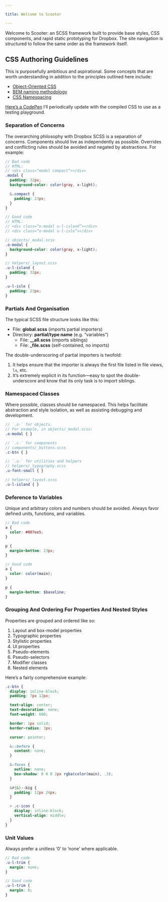 ```yaml
---

title: Welcome to Scooter

---
```


Welcome to Scooter: an SCSS framework built to provide base styles, CSS
components, and rapid static prototyping for Dropbox. The site navigation is
structured to follow the same order as the framework itself.


## CSS Authoring Guidelines

This is purposefully ambitious and aspirational. Some concepts that are worth understanding in addition to the principles outlined here include:

- [Object-Oriented CSS](http://www.stubbornella.org/content/2009/02/28/object-oriented-css-grids-on-github/)
- [BEM naming methodology](http://csswizardry.com/2013/01/mindbemding-getting-your-head-round-bem-syntax/)
- [CSS Namespacing](http://csswizardry.com/2015/03/more-transparent-ui-code-with-namespaces/)

[Here’s a CodePen](http://codepen.io/daneden/pen/78bb26fcc11e72f5aa24162c151d3626?editors=110) I’ll periodically update with the compiled CSS to use as a testing playground.

### Separation of Concerns
The overarching philosophy with Dropbox SCSS is a separation of concerns. Components should live as independently as possible. Overrides and conflicting rules should be avoided and negated by abstractions. For example:

```scss
// Bad code
// HTML:
// <div class=“modal compact”></div>
.modal {
  padding: 32px;
  background-color: color(gray, x-light);

  &.compact {
    padding: 23px;
  }
}

// Good code
// HTML:
// <div class=“o-modal u-l-island”></div>
// <div class=“o-modal u-l-isle”></div>

// objects/_modal.scss
.o-modal {
  background-color: color(gray, x-light);
}

// helpers/_layout.scss
.u-l-island {
  padding: 32px;
}

.u-l-isle {
  padding: 23px;
}
```

### Partials And Organisation
The typical SCSS file structure looks like this:

- File: **global.scss** (imports partial importers)
- Directory: **partial/type name** (e.g. “variables”)
  - File: **__all.scss** (imports siblings)
  - File: **_file.scss** (self-contained, no imports)

The double-underscoring of partial importers is twofold:

1. It helps ensure that the importer is always the first file listed in file views, `ls`, etc.
2. It’s extremely explicit in its function—easy to spot the double-underscore and know that its only task is to import siblings.

### Namespaced Classes
Where possible, classes should be namespaced. This helps facilitate abstraction and style isolation, as well as assisting debugging and development.

```scss
// `.o-` for objects.
// For example, in objects/_modal.scss:
.o-modal { }

// `.c-` for components
// components/_buttons.scss
.c-btn { }

// `.u-` for utilities and helpers
// helpers/_typography.scss
.u-font-small { }

// helpers/_layout.scss
.u-l-island { }
```

### Deference to Variables
Unique and arbitrary colors and numbers should be avoided. Always favor defined units, functions, and variables.

```scss
// Bad code
a {
  color: #007ee5;
}

p {
  margin-bottom: 23px;
}

// Good code
a {
  color: color(main);
}

p {
  margin-bottom: $baseline;
}
```

### Grouping And Ordering For Properties And Nested Styles
Properties are grouped and ordered like so:

1. Layout and box-model properties
2. Typographic properties
3. Stylistic properties
4. UI properties
5. Pseudo-elements
6. Pseudo-selectors
7. Modifier classes
8. Nested elements

Here’s a fairly comprehensive example:

```scss
.c-btn {
  display: inline-block;
  padding: 7px 12px;

  text-align: center;
  text-decoration: none;
  font-weight: 600;

  border: 1px solid;
  border-radius: 3px;

  cursor: pointer;

  &::before {
    content: none;
  }

  &:focus {
    outline: none;
    box-shadow: 0 0 0 2px rgba(color(main), .3);
  }

  &#{&}--big {
    padding: 12px 24px;
  }

  > .c-icon {
    display: inline-block;
    vertical-align: middle;
  }
}
```

### Unit Values
Always prefer a unitless ‘0’ to ‘none’ where applicable.

```scss
// Bad code
.u-l-trim {
  margin: none;
}

// Good code
.u-l-trim {
  margin: 0;
}
```
